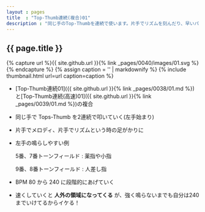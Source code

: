 ```yaml
---
layout : pages
title  : "Top-Thumb連続(複合)01"
description : "同じ手のTop-Thumbを連続で使います。片手でリズムを刻んだり、早いパッセージを弾くための前段階練習になる、はず。途中で8分になります。"
---
```


## {{ page.title }}

{% capture url %}{{ site.github.url }}{% link _pages/0040/images/01.svg %}{% endcapture %}
{% assign caption = '' | markdownify %}
{% include thumbnail.html url=url caption=caption %}

* [Top-Thumb連続01]({{ site.github.url }}{% link _pages/0038/01.md %})と[Top-Thumb連続(高速)01]({{ site.github.url }}{% link _pages/0039/01.md %})の複合
* 同じ手で Tops-Thumb を2連続で叩いていく(左手始まり)
* 片手でメロディ、片手でリズムという時の足がかりに
* 左手の鳴らしやすい例
    
  5番、7番トーンフィールド
  : 薬指や小指

  9番、8番トーンフィールド
  : 人差し指
* BPM 80 から 240 に段階的にあげていく
* 速くしていくと **人外の領域になってくる** が、強く鳴らないまでも自分は240までいけてるからイケる！